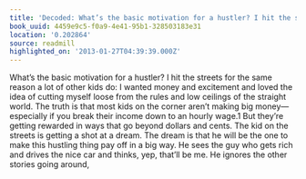 ```yaml
---
title: 'Decoded: What’s the basic motivation for a hustler? I hit the streets…'
book_uuid: 4459e9c5-f0a9-4e41-95b1-328503183e31
location: '0.202864'
source: readmill
highlighted_on: '2013-01-27T04:39:39.000Z'
---
```


What’s the basic motivation for a hustler? I hit the streets for the same reason a lot of other kids do: I wanted money and excitement and loved the idea of cutting myself loose from the rules and low ceilings of the straight world. The truth is that most kids on the corner aren’t making big money—especially if you break their income down to an hourly wage.1 But they’re getting rewarded in ways that go beyond dollars and cents. The kid on the streets is getting a shot at a dream. The dream is that he will be the one to make this hustling thing pay off in a big way. He sees the guy who gets rich and drives the nice car and thinks, yep, that’ll be me. He ignores the other stories going around,